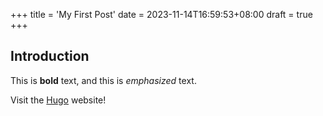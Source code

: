 +++
title = 'My First Post'
date = 2023-11-14T16:59:53+08:00
draft = true
+++

## Introduction

This is **bold** text, and this is *emphasized* text.

Visit the [Hugo](https://gohugo.io) website!